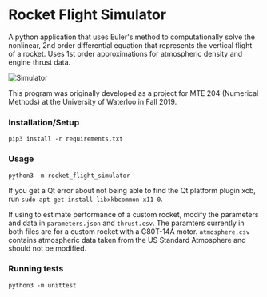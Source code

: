 # Rocket Flight Simulator

A python application that uses Euler's method to computationally solve the nonlinear, 2nd order differential equation that represents the vertical flight of a rocket. Uses 1st order approximations for atmospheric density and engine thrust data.

![Simulator](https://image.prntscr.com/image/Ll-SqvFVRhaifLjRa7ZVhg.png "Flight Simulator Program")

This program was originally developed as a project for MTE 204 (Numerical Methods) at the University of Waterloo in Fall 2019.

### Installation/Setup
`pip3 install -r requirements.txt`

### Usage
`python3 -m rocket_flight_simulator`

If you get a Qt error about not being able to find the Qt platform plugin xcb, run `sudo apt-get install libxkbcommon-x11-0`.

If using to estimate performance of a custom rocket, modify the parameters and data in `parameters.json` and `thrust.csv`. The paramters currently in both files are for a custom rocket with a G80T-14A motor. `atmosphere.csv` contains atmospheric data taken from the US Standard Atmosphere and should not be modified.

### Running tests
`python3 -m unittest`
